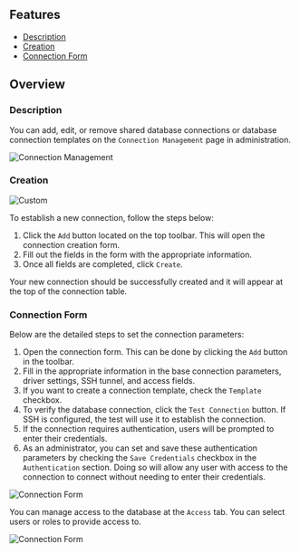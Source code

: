 ## Features
* [Description](#description)
* [Creation](#creation)
* [Connection Form](#connection-form)

## Overview

### Description
You can add, edit, or remove shared database connections or database connection templates on the `Connection Management` page in administration.

![Connection Management](https://github.com/dbeaver/cloudbeaver/wiki/images/administration/connection_management/connection-management.png)

### Creation

![Custom](https://github.com/dbeaver/cloudbeaver/wiki/images/administration/connection_management/new_custom.png)

To establish a new connection, follow the steps below:

1. Click the `Add` button located on the top toolbar. This will open the connection creation form.
2. Fill out the fields in the form with the appropriate information.
3. Once all fields are completed, click `Create`.

Your new connection should be successfully created and it will appear at the top of the connection table.

### Connection Form
Below are the detailed steps to set the connection parameters:

1. Open the connection form. This can be done by clicking the `Add` button in the toolbar.
2. Fill in the appropriate information in the base connection parameters, driver settings, SSH tunnel, and access fields.
3. If you want to create a connection template, check the `Template` checkbox.
4. To verify the database connection, click the `Test Connection` button. If SSH is configured, the test will use it to establish the connection.
5. If the connection requires authentication, users will be prompted to enter their credentials. 
6. As an administrator, you can set and save these authentication parameters by checking the `Save Credentials` checkbox in the `Authentication` section. Doing so will allow any user with access to the connection to connect without needing to enter their credentials.

![Connection Form](https://github.com/dbeaver/cloudbeaver/wiki/images/administration/connection_management/new_form.png)

You can manage access to the database at the `Access` tab. You can select users or roles to provide access to.

![Connection Form](https://github.com/dbeaver/cloudbeaver/wiki/images/administration/connection_management/new_form_access.png)

